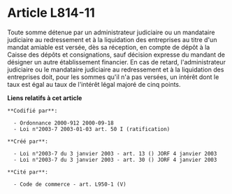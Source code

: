 # Article L814-11

Toute somme détenue par un administrateur judiciaire ou un mandataire judiciaire au redressement et à la liquidation des
entreprises au titre d'un mandat amiable est versée, dès sa réception, en compte de dépôt à la Caisse des dépôts et
consignations, sauf décision expresse du mandant de désigner un autre établissement financier. En cas de retard,
l'administrateur judiciaire ou le mandataire judiciaire au redressement et à la liquidation des entreprises doit, pour les
sommes qu'il n'a pas versées, un intérêt dont le taux est égal au taux de l'intérêt légal majoré de cinq points.

**Liens relatifs à cet article**

	**Codifié par**:

	  - Ordonnance 2000-912 2000-09-18
	  - Loi n°2003-7 2003-01-03 art. 50 I (ratification)

	**Créé par**:

	  - Loi n°2003-7 du 3 janvier 2003 - art. 13 () JORF 4 janvier 2003
	  - Loi n°2003-7 du 3 janvier 2003 - art. 30 () JORF 4 janvier 2003

	**Cité par**:

	  - Code de commerce - art. L950-1 (V)
